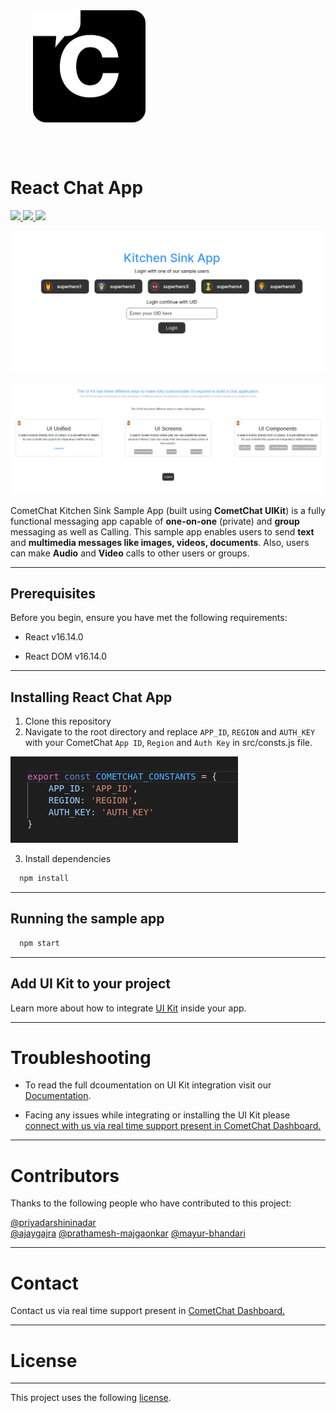 <div style="width:100%">
    <div style="width:50%;">
        <div align="center">
        <img align="center" width="180" height="180" alt="CometChat" src="./Screenshots/logo.png">    
        </div>    
    </div>    
</div>

<br/><br/>

# React Chat App

<p align="left">
    <a href="https://github.com/cometchat-pro/javascript-react-chat-app/releases/" alt="Releases">
    <img src="https://img.shields.io/github/v/release/cometchat-pro/javascript-react-chat-app" />
    </a>
    <a href="https://img.shields.io/github/languages/top/cometchat-pro/javascript-react-chat-app">
    <img src="https://img.shields.io/github/languages/top/cometchat-pro/javascript-react-chat-app" />
    </a>
    <a href="https://img.shields.io/github/stars/cometchat-pro/javascript-react-chat-app?style=social">
    <img src="https://img.shields.io/github/stars/cometchat-pro/javascript-react-chat-app?style=social" />
    </a>
</p>

![alt text](./Screenshots/login.png "Login")

![alt text](./Screenshots/home.png "Home")

CometChat Kitchen Sink Sample App (built using **CometChat UIKit**) is a fully functional messaging app capable of **one-on-one** (private) and **group** messaging as well as Calling. This sample app enables users to send **text** and **multimedia messages like  images, videos, documents**. Also, users can make  **Audio** and **Video** calls to other users or groups.

___

## Prerequisites

Before you begin, ensure you have met the following requirements:

- React v16.14.0

- React DOM v16.14.0

___

## Installing React Chat App

1. Clone this repository
2. Navigate to the root directory and replace `APP_ID`, `REGION` and `AUTH_KEY` with your CometChat `App ID`, `Region` and `Auth Key` in src/consts.js file.

![alt text](./Screenshots/constants.png "Constants")

3. Install dependencies

```javascript
  npm install
```
___

## Running the sample app

```javascript
  npm start
```
___

## Add UI Kit to your project

Learn more about how to integrate [UI Kit](https://github.com/cometchat-pro/javascript-react-chat-ui-kit) inside your app. 

---

# Troubleshooting

- To read the full dcoumentation on UI Kit integration visit our [Documentation](https://prodocs.cometchat.com/docs/react-ui-kit).

- Facing any issues while integrating or installing the UI Kit please <a href="https://app.cometchat.com/"> connect with us via real time support present in CometChat Dashboard.</a>

---
# Contributors

Thanks to the following people who have contributed to this project:

[@priyadarshininadar](https://github.com/priyadarshininadar) <br>
[@ajaygajra](https://github.com/ajaygajra)
[@prathamesh-majgaonkar](https://github.com/prathamesh-majgaonkar)
[@mayur-bhandari](https://github.com/mayur-bhandari)


---

# Contact

Contact us via real time support present in [CometChat Dashboard.](https://app.cometchat.com/)

---

# License

---

This project uses the following [license](https://github.com/cometchat-pro/javascript-react-chat-app/blob/master/License.md).